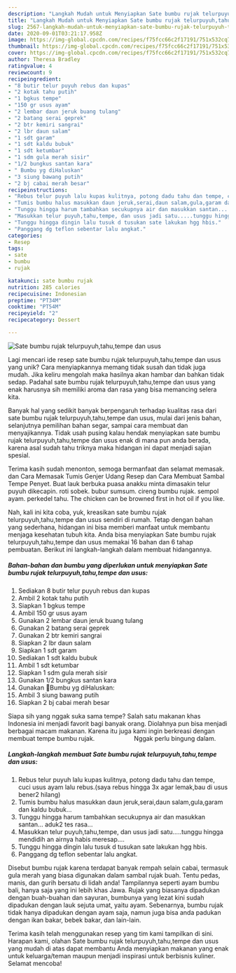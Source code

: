 ```yaml
---
description: "Langkah Mudah untuk Menyiapkan Sate bumbu rujak telurpuyuh,tahu,tempe dan usus, Sempurna"
title: "Langkah Mudah untuk Menyiapkan Sate bumbu rujak telurpuyuh,tahu,tempe dan usus, Sempurna"
slug: 2567-langkah-mudah-untuk-menyiapkan-sate-bumbu-rujak-telurpuyuh-tahu-tempe-dan-usus-sempurna
date: 2020-09-01T03:21:17.958Z
image: https://img-global.cpcdn.com/recipes/f75fcc66c2f17191/751x532cq70/sate-bumbu-rujak-telurpuyuhtahutempe-dan-usus-foto-resep-utama.jpg
thumbnail: https://img-global.cpcdn.com/recipes/f75fcc66c2f17191/751x532cq70/sate-bumbu-rujak-telurpuyuhtahutempe-dan-usus-foto-resep-utama.jpg
cover: https://img-global.cpcdn.com/recipes/f75fcc66c2f17191/751x532cq70/sate-bumbu-rujak-telurpuyuhtahutempe-dan-usus-foto-resep-utama.jpg
author: Theresa Bradley
ratingvalue: 4
reviewcount: 9
recipeingredient:
- "8 butir telur puyuh rebus dan kupas"
- "2 kotak tahu putih"
- "1 bgkus tempe"
- "150 gr usus ayam"
- "2 lembar daun jeruk buang tulang"
- "2 batang serai geprek"
- "2 btr kemiri sangrai"
- "2 lbr daun salam"
- "1 sdt garam"
- "1 sdt kaldu bubuk"
- "1 sdt ketumbar"
- "1 sdm gula merah sisir"
- "1/2 bungkus santan kara"
- " Bumbu yg diHaluskan"
- "3 siung bawang putih"
- "2 bj cabai merah besar"
recipeinstructions:
- "Rebus telur puyuh lalu kupas kulitnya, potong dadu tahu dan tempe, cuci usus ayam lalu rebus.(saya rebus hingga 3x agar lemak,bau di usus bener2 hilang)"
- "Tumis bumbu halus masukkan daun jeruk,serai,daun salam,gula,garam dan kaldu bubuk..."
- "Tunggu hingga harum tambahkan secukupnya air dan masukkan santan... aduk2 tes rasa..."
- "Masukkan telur puyuh,tahu,tempe, dan usus jadi satu.....tunggu hingga mendidih an airnya habis meresap...."
- "Tunggu hingga dingin lalu tusuk d tusukan sate lakukan hgg hbis."
- "Panggang dg teflon sebentar lalu angkat."
categories:
- Resep
tags:
- sate
- bumbu
- rujak

katakunci: sate bumbu rujak 
nutrition: 285 calories
recipecuisine: Indonesian
preptime: "PT34M"
cooktime: "PT54M"
recipeyield: "2"
recipecategory: Dessert

---
```



![Sate bumbu rujak telurpuyuh,tahu,tempe dan usus](https://img-global.cpcdn.com/recipes/f75fcc66c2f17191/751x532cq70/sate-bumbu-rujak-telurpuyuhtahutempe-dan-usus-foto-resep-utama.jpg)

Lagi mencari ide resep sate bumbu rujak telurpuyuh,tahu,tempe dan usus yang unik? Cara menyiapkannya memang tidak susah dan tidak juga mudah. Jika keliru mengolah maka hasilnya akan hambar dan bahkan tidak sedap. Padahal sate bumbu rujak telurpuyuh,tahu,tempe dan usus yang enak harusnya sih memiliki aroma dan rasa yang bisa memancing selera kita.

Banyak hal yang sedikit banyak berpengaruh terhadap kualitas rasa dari sate bumbu rujak telurpuyuh,tahu,tempe dan usus, mulai dari jenis bahan, selanjutnya pemilihan bahan segar, sampai cara membuat dan menyajikannya. Tidak usah pusing kalau hendak menyiapkan sate bumbu rujak telurpuyuh,tahu,tempe dan usus enak di mana pun anda berada, karena asal sudah tahu triknya maka hidangan ini dapat menjadi sajian spesial.

Terima kasih sudah menonton, semoga bermanfaat dan selamat memasak. dan Cara Memasak Tumis Genjer Udang Resep dan Cara Membuat Sambal Tempe Penyet. Buat lauk berbuka puasa anakku minta dimasakin telur puyuh dikecapin. roti sobek. bubur sumsum. cireng bumbu rujak. sempol ayam. perkedel tahu. The chicken can be browned first in hot oil if you like.


Nah, kali ini kita coba, yuk, kreasikan sate bumbu rujak telurpuyuh,tahu,tempe dan usus sendiri di rumah. Tetap dengan bahan yang sederhana, hidangan ini bisa memberi manfaat untuk membantu menjaga kesehatan tubuh kita. Anda bisa menyiapkan Sate bumbu rujak telurpuyuh,tahu,tempe dan usus memakai 16 bahan dan 6 tahap pembuatan. Berikut ini langkah-langkah dalam membuat hidangannya.

<!--inarticleads1-->

##### Bahan-bahan dan bumbu yang diperlukan untuk menyiapkan Sate bumbu rujak telurpuyuh,tahu,tempe dan usus:

1. Sediakan 8 butir telur puyuh rebus dan kupas
1. Ambil 2 kotak tahu putih
1. Siapkan 1 bgkus tempe
1. Ambil 150 gr usus ayam
1. Gunakan 2 lembar daun jeruk buang tulang
1. Gunakan 2 batang serai geprek
1. Gunakan 2 btr kemiri sangrai
1. Siapkan 2 lbr daun salam
1. Siapkan 1 sdt garam
1. Sediakan 1 sdt kaldu bubuk
1. Ambil 1 sdt ketumbar
1. Siapkan 1 sdm gula merah sisir
1. Gunakan 1/2 bungkus santan kara
1. Gunakan  🍁Bumbu yg diHaluskan:
1. Ambil 3 siung bawang putih
1. Siapkan 2 bj cabai merah besar


Siapa sih yang nggak suka sama tempe? Salah satu makanan khas Indonesia ini menjadi favorit bagi banyak orang. Diolahnya pun bisa menjadi berbagai macam makanan. Karena itu juga kami ingin berkreasi dengan membuat tempe bumbu rujak. ⠀⠀⠀⠀⠀⠀⠀⠀ Nggak perlu bingung dalam. 

<!--inarticleads2-->

##### Langkah-langkah membuat Sate bumbu rujak telurpuyuh,tahu,tempe dan usus:

1. Rebus telur puyuh lalu kupas kulitnya, potong dadu tahu dan tempe, cuci usus ayam lalu rebus.(saya rebus hingga 3x agar lemak,bau di usus bener2 hilang)
1. Tumis bumbu halus masukkan daun jeruk,serai,daun salam,gula,garam dan kaldu bubuk...
1. Tunggu hingga harum tambahkan secukupnya air dan masukkan santan... aduk2 tes rasa...
1. Masukkan telur puyuh,tahu,tempe, dan usus jadi satu.....tunggu hingga mendidih an airnya habis meresap....
1. Tunggu hingga dingin lalu tusuk d tusukan sate lakukan hgg hbis.
1. Panggang dg teflon sebentar lalu angkat.


Disebut bumbu rujak karena terdapat banyak rempah selain cabai, termasuk gula merah yang biasa digunakan dalam sambal rujak buah. Tentu pedas, manis, dan gurih bersatu di lidah anda! Tampilannya seperti ayam bumbu bali, hanya saja yang ini lebih khas Jawa. Rujak yang biasanya dipadukan dengan buah-buahan dan sayuran, bumbunya yang lezat kini sudah dipadukan dengan lauk sejuta umat, yaitu ayam. Sebenarnya, bumbu rujak tidak hanya dipadukan dengan ayam saja, namun juga bisa anda padukan dengan ikan bakar, bebek bakar, dan lain-lain. 

Terima kasih telah menggunakan resep yang tim kami tampilkan di sini. Harapan kami, olahan Sate bumbu rujak telurpuyuh,tahu,tempe dan usus yang mudah di atas dapat membantu Anda menyiapkan makanan yang enak untuk keluarga/teman maupun menjadi inspirasi untuk berbisnis kuliner. Selamat mencoba!
